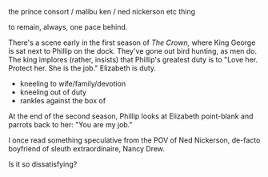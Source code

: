 
the prince consort / malibu ken / ned nickerson etc thing

to remain, always, one pace behind. 


There's a scene early in the first season of *The Crown,* where King George is sat next to Phillip on the dock. They've gone out bird hunting, as men do. The king implores (rather, insists) that Phillip's greatest duty is to "Love her. Protect her. She is the job." Elizabeth is duty. 

- kneeling to wife/family/devotion
- kneeling out of duty
- rankles against the box of 









At the end of the second season, Phillip looks at Elizabeth point-blank and parrots back to her: "You are my job."









I once read something speculative from the POV of Ned Nickerson, de-facto boyfriend of sleuth extraordinaire, Nancy Drew. 

Is it so dissatisfying?
